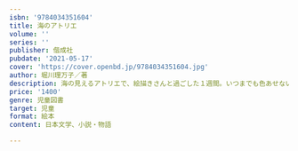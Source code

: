 ```yaml
---
isbn: '9784034351604'
title: 海のアトリエ
volume: ''
series: ''
publisher: 偕成社
pubdate: '2021-05-17'
cover: 'https://cover.openbd.jp/9784034351604.jpg'
author: 堀川理万子／著
description: 海の見えるアトリエで、絵描きさんと過ごした１週間。いつまでも色あせない、忘れられない日々を描いた、まるで映画のような絵本。
price: '1400'
genre: 児童図書
target: 児童
format: 絵本
content: 日本文学、小説・物語

---
```

